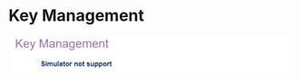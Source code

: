 # Key Management #


![](./img/thinkcentre_key_management.png)

<!-- TODO: get screenshot / description -->